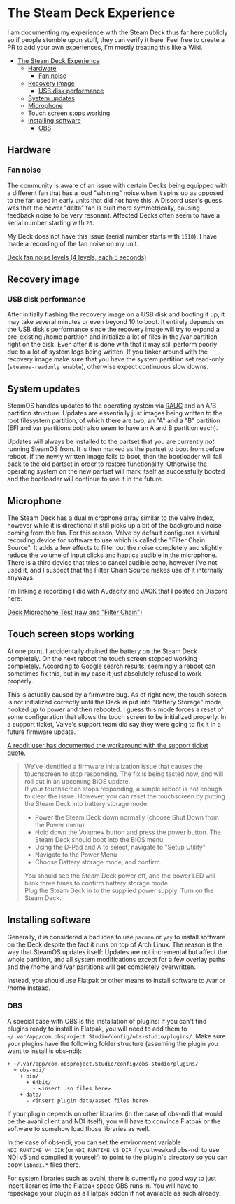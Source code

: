# The Steam Deck Experience

I am documenting my experience with the Steam Deck thus far here publicly so if
people stumble upon stuff, they can verify it here. Feel free to create a PR to
add your own experiences, I'm mostly treating this like a Wiki.

- [The Steam Deck Experience](#the-steam-deck-experience)
  - [Hardware](#hardware)
    - [Fan noise](#fan-noise)
  - [Recovery image](#recovery-image)
    - [USB disk performance](#usb-disk-performance)
  - [System updates](#system-updates)
  - [Microphone](#microphone)
  - [Touch screen stops working](#touch-screen-stops-working)
  - [Installing software](#installing-software)
    - [OBS](#obs)

## Hardware

### Fan noise

The community is aware of an issue with certain Decks being equipped with a
different fan that has a loud "whining" noise when it spins up as opposed to the
fan used in early units that did not have this. A Discord user's guess was that
the newer "delta" fan is built more symmetrically, causing feedback noise to be
very resonant. Affected Decks often seem to have a serial number starting with
`20`.

My Deck does not have this issue (serial number starts with `1510`). I have made
a recording of the fan noise on my unit.

[Deck fan noise levels (4 levels, each 5 seconds)](audio/noise-levels-deck.ogg)

## Recovery image

### USB disk performance

After initially flashing the recovery image on a USB disk and booting it up, it
may take several minutes or even beyond 10 to boot. It entirely depends on the
USB disk's performance since the recovery image will try to expand a
pre-existing /home partition and initialize a lot of files in the /var partition
right on the disk. Even after it is done with that it may still perform poorly
due to a lot of system logs being written. If you tinker around with the
recovery image make sure that you have the system partition set read-only
(`steamos-readonly enable`), otherwise expect continuous slow downs.

## System updates

SteamOS handles updates to the operating system via [RAUC](https://rauc.io) and
an A/B partition structure. Updates are essentially just images being written to
the root filesystem partition, of which there are two, an "A" and a "B"
partition (EFI and var partitions both also seem to have an A and B partition
each).

Updates will always be installed to the partset that you are currently *not*
running SteamOS from. It is then marked as the partset to boot from before
reboot. If the newly written image fails to boot, then the bootloader will fall
back to the old partset in order to restore functionality. Otherwise the
operating system on the new partset will mark itself as successfully booted and
the bootloader will continue to use it in the future.

## Microphone

The Steam Deck has a dual microphone array similar to the Valve Index, however
while it is directional it still picks up a bit of the background noise coming
from the fan. For this reason, Valve by default configures a virtual recording
device for software to use which is called the "Filter Chain Source". It adds a
few effects to filter out the noise completely and slightly reduce the volume of
input clicks and haptics audible in the microphone. There is a third device that
tries to cancel audible echo, however I've not used it, and I suspect that the
Filter Chain Source makes use of it internally anyways.

I'm linking a recording I did with Audacity and JACK that I posted on Discord
here:

[Deck Microphone Test (raw and "Filter
Chain")](audio/deck-microphone-test-raw-and-filterchain.ogg)

## Touch screen stops working

At one point, I accidentally drained the battery on the Steam Deck completely.
On the next reboot the touch screen stopped working completely. According to
Google search results, seemingly a reboot can sometimes fix this, but in my case
it just absolutely refused to work properly.

This is actually caused by a firmware bug. As of right now, the touch screen is
not initialized correctly until the Deck is put into "Battery Storage" mode,
hooked up to power and then rebooted. I guess this mode forces a reset of some
configuration that allows the touch screen to be initialized properly. In a
support ticket, Valve's support team did say they were going to fix it in a
future firmware update.

[A reddit user has documented the workaround with the support ticket
quote.](https://www.reddit.com/r/SteamDeck/comments/t7skls/comment/hzr2elr/?utm_source=reddit&utm_medium=web2x&context=3)

> We've identified a firmware initialization issue that causes the touchscreen
> to stop responding. The fix is being tested now, and will roll out in an
> upcoming BIOS update.  
> If your touchscreen stops responding, a simple reboot is not enough to clear
> the issue. However, you can reset the touchscreen by putting the Steam Deck
> into battery storage mode:
>
> - Power the Steam Deck down normally (choose Shut Down from the Power menu)
> - Hold down the Volume+ button and press the power button. The Steam Deck
>   should boot into the BIOS menu.
> - Using the D-Pad and A to select, navigate to "Setup Utility"
> - Navigate to the Power Menu
> - Choose Battery storage mode, and confirm.
>
> You should see the Steam Deck power off, and the power LED will blink three
> times to confirm battery storage mode.  
> Plug the Steam Deck in to the supplied power supply. Turn on the Steam Deck.

## Installing software

Generally, it is considered a bad idea to use `pacman` or `yay` to install
software on the Deck despite the fact it runs on top of Arch Linux. The reason
is the way that SteamOS updates itself: Updates are not incremental but affect
the whole partition, and all system modifications except for a few overlay paths
and the /home and /var partitions will get completely overwritten.

Instead, you should use Flatpak or other means to install software to /var or
/home instead.

### OBS

A special case with OBS is the installation of plugins: If you can't find
plugins ready to install in Flatpak, you will need to add them to
`~/.var/app/com.obsproject.Studio/config/obs-studio/plugins/`. Make sure your
plugins have the following folder structure (assuming the plugin you want to
install is obs-ndi):

```
+ ~/.var/app/com.obsproject.Studio/config/obs-studio/plugins/
  + obs-ndi/
    + bin/
      + 64bit/
        - <insert .so files here>
    + data/
      - <insert plugin data/asset files here>
```

If your plugin depends on other libraries (in the case of obs-ndi that would be
the avahi client and NDI itself), you will have to convince Flatpak or the
software to somehow load those libraries as well.

In the case of obs-ndi, you can set the environment variable
`NDI_RUNTIME_V4_DIR` (or `NDI_RUNTIME_V5_DIR` if you tweaked obs-ndi to use NDI
v5 and compiled it yourself) to point to the plugin's directory so you can copy
`libndi.*` files there.

For system libraries such as avahi, there is currently no good way to just
insert libraries into the Flatpak space OBS runs in. You will have to repackage
your plugin as a Flatpak addon if not available as such already.
